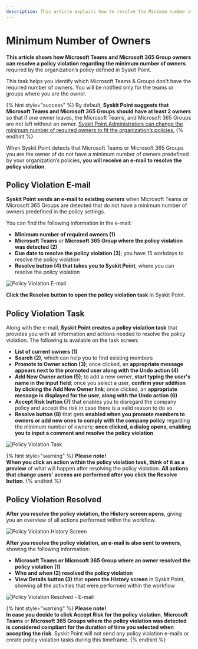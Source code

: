 ```yaml
---
description: This article explains how to resolve the Minimum number of Owners policy violation.
---
```


# Minimum Number of Owners

**This article shows how Microsoft Teams and Microsoft 365 Group owners can resolve a policy violation regarding the minimum number of owners** required by the organization’s policy defined in Syskit Point. 

This task helps you identify which Microsoft Teams & Groups don't have the required number of owners. You will be notified only for the teams or groups where you are the owner.

{% hint style="success" %}
By default, **Syskit Point suggests that Microsoft Teams and Microsoft 365 Groups should have at least 2 owners** so that if one owner leaves, the Microsoft Teams, and Microsoft 365 Groups are not left without an owner. 
[Syskit Point Administrators can change the minimum number of required owners to fit the organization’s policies.](set-up-policies.md)
{% endhint %}

When Syskit Point detects that Microsoft Teams or Microsoft 365 Groups you are the owner of do not have a minimum number of owners predefined by your organization’s policies, **you will receive an e-mail to resolve the policy violation**.

## Policy Violation E-mail

**Syskit Point sends an e-mail to existing owners** when Microsoft Teams or Microsoft 365 Groups are detected that do not have a minimum number of owners predefined in the policy settings. 

You can find the following information in the e-mail:
* **Minimum number of required owners (1)**
* **Microsoft Teams** or **Microsoft 365 Group where the policy violation was detected (2)**
* **Due date to resolve the policy violation (3)**; you have 15 workdays to resolve the policy violation
* **Resolve button (4) that takes you to Syskit Point**, where you can resolve the policy violation

![Policy Violation E-mail](../../.gitbook/assets/minimum-number-of-owners-email.png)

**Click the Resolve button to open the policy violation task** in Syskit Point.

## Policy Violation Task

Along with the e-mail, **Syskit Point creates a policy violation task** that provides you with all information and actions needed to resolve the policy violation. 
The following is available on the task screen:
* **List of current owners (1)**
* **Search (2)**, which can help you to find existing members
* **Promote to Owner action (3)**; once clicked, an **appropriate message appears next to the promoted user along with the Undo action (4)**
* **Add New Owner action (5)**; to add a new owner, **start typing the user's name in the input field**; once you select a user, **confirm your addition by clicking the Add New Owner link**; once clicked, an **appropriate message is displayed for the user, along with the Undo action (6)**
* **Accept Risk button (7)** that enables you to disregard the company policy and accept the risk in case there is a valid reason to do so
* **Resolve button (8)** that gets **enabled when you promote members to owners or add new ones to comply with the company policy** regarding the minimum number of owners; **once clicked, a dialog opens, enabling you to input a comment and resolve the policy violation**

![Policy Violation Task](../../.gitbook/assets/minimum-number-of-owners-policy-violation-task.png)

{% hint style="warning" %}
**Please note!**  
**When you click an action within the policy violation task, think of it as a preview** of what will happen after resolving the policy violation.
**All actions that change users' access are performed after you click the Resolve button**. 
{% endhint %}

## Policy Violation Resolved 

**After you resolve the policy violation, the History screen opens**, giving you an overview of all actions performed within the workflow.

![Policy Violation History Screen](../../.gitbook/assets/minimum-number-of-owners-workflow-history.png)

**After you resolve the policy violation, an e-mail is also sent to owners**, showing the following information:
* **Microsoft Teams or Microsoft 365 Group where an owner resolved the policy violation (1)**
* **Who and when (2) resolved the policy violation**
* **View Details button (3)** that **opens the History screen** in Syskit Point, showing all the activities that were performed within the workflow

![Policy Violation Resolved - E-mail](../../.gitbook/assets/minimum-number-of-owners-resolved-email.png)

{% hint style="warning" %}
**Please note!**  
**In case you decide to click Accept Risk for the policy violation**, **Microsoft Teams** or **Microsoft 365 Groups where the policy violation was detected is considered compliant for the duration of time you selected when accepting the risk**. Syskit Point will not send any policy violation e-mails or create policy violation tasks during this timeframe.
{% endhint %}

